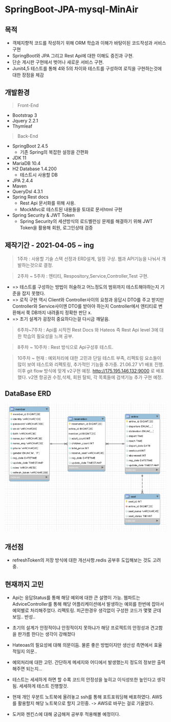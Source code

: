 # SpringBoot-JPA-mysql-MinAir
 
 ## 목적
 * 객체지향적 코드를 작성하기 위해 ORM 학습과 이해가 바탕이된 코드작성과 서비스 구현
 * SpringBoot와 JPA 그리고 Rest Api에 대한 이해도 증진과 구현.
 * 단순 게시판 구현에서 벗어나 새로운 서비스 구현.
 * Junit4,5 테스트를 통해 4와 5의 차이와 테스트를 구성하여 로직을 구현하는것에 대한 장점을 체감
 ## 개발환경
 > Front-End
  * Bootstrap 3
  * Jquery 2.2.1
  * Thymleaf
 > Back-End
  * SpringBoot 2.4.5
    * 기존 Spring의 복잡한 설정을 간편화
  * JDK 11
  * MariaDB 10.4
  * H2 Database 1.4.200
    * 테스트시 사용할 DB
  * JPA 2.4.4
  * Maven
  * QueryDsl 4.3.1
  * Spring Rest docs
    * Rest Api 문서화를 위해 사용. 
    * MockMvc로 테스트된 내용들을 토대로 문서html 구현 
  * Spring Security & JWT Token
    * Spring Security의 세션방식의 로드벨런싱 문제를 해결하기 위해 JWT Token을 활용해 회원, 로그인상태 검증
## 제작기간 - 2021-04-05 ~ ing
 > 1주차 : 사용할 기술 스택 선정과 ERD설계, 일정 구상. 웹과 API기능을 나눠서 개발하는것으로 결정.
 
 > 2주차 ~ 5주차 : 엔티티, Respository,Service,Controller,Test 구현. 
   * => 테스트를 구성하는 방법이 허술하고 어느정도의 범위까지 테스트해야하는지 기준을 잡지 못했다.
   * => 로직 구현 역시 Client와 Controller사이의 요청과 응답시 DTO를 주고 받지만 Controller와 Service사이엔 DTO를 받아야 하는지 Controller에서 
        엔티티로 변환해서 쭉 DB까지 내려줄지 정확한 판단 x.
   * => 초기 설계가 굉장히 중요하다는걸 다시금 꺠달음.
  
 > 6주차~7주차 : Api를 시작전 Rest Docs 와 Hateos 즉 Rest Api level 3에 대한 학습의 필요성을 느껴 공부.
 
 > 8주차 ~ 10주차 : Rest 방식으로 Api구성후 테스트.
 
 > 10주차 ~ 현재 : 예외처리에 대한 고민과 단일 테스트 부족, 리펙토링 요소들이 많이 보여 테스트와 리펙토링, 추가적인 기능들 추가중.
 > 21.06.27 V1 배포 진행. 이후 git flow 방식에 맞게 v2구현 예정.
 > http://175.195.146.132:9000 로 배포했다.
 > v2엔 항공권 수정,삭제, 회원 탈퇴, 각 목록들에 검색기능 추가 구현 예정.
## DataBase ERD
<img src = "src/main/resources/static/images/minairErd.jpg" width="700" height="400">

## 개선점
 * refreshToken의 저장 방식에 대한 개선사항.redis 공부후 도입해보는 것도 고려중.

## 현재까지 고민
 * Api는 응답Status를 통해 해당 예외에 대한 큰 설명이 가능. 웹파트는 AdviceController를 통해 해당 어플리케이션에서 발생하는 예외를 한번에 잡아서 예외별로 처리해주었다. 리펙토링. 피곤한경우 생각없이 구성한 코드가 몇몇 군데 보임.. 반성..  

 * 초기의 설계가 안정적이냐 안정적이지 못하냐가 해당 프로젝트의 안정성과 견고함을 판가름 한다는 생각이 강해졌다
 * Hateoas의 필요성에 대해 의문이듬. 물론 좋은 방법이지만 생산성 측면에서 효율적일지 의문..
 * 예외처리에 대한 고민. 간단하게 메세지와 어디에서 발생했는지 정도의 정보만 출력해주면 되는지...
 * 테스트는 세세하게 하면 할 수록 코드의 안정성을 높히고 이식성또한 높인다고 생각됨. 세세하게 테스트 진행할것.
 * 현재 개인 우분트 노트북에 올려놓고 ssh를 통해 포트포워딩해 배포하였다. AWS를 활용할지 해당 노트북으로 할지 고민중. -> AWS로 바꾸는 걸로 기울었다.
 * 도커와 젠킨스에 대해 궁금해져 공부후 적용해볼 예정이다.
